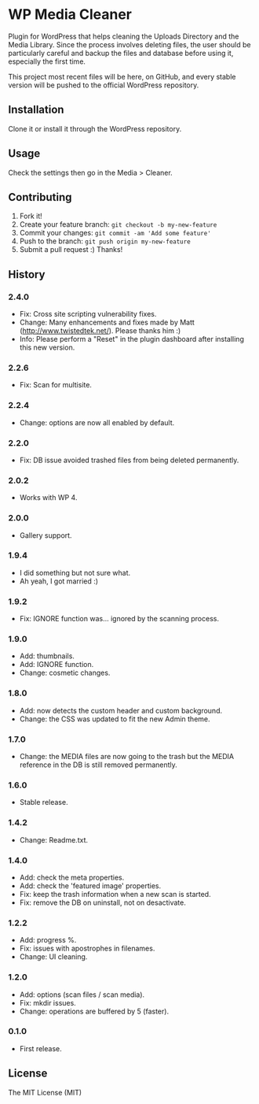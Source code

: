 # WP Media Cleaner

Plugin for WordPress that helps cleaning the Uploads Directory and the Media Library. Since the process involves deleting files, the user should be particularly careful and backup the files and database before using it, especially the first time.

This project most recent files will be here, on GitHub, and every stable version will be pushed to the official WordPress repository.

## Installation

Clone it or install it through the WordPress repository.

## Usage

Check the settings then go in the Media > Cleaner.

## Contributing

1. Fork it!
2. Create your feature branch: `git checkout -b my-new-feature`
3. Commit your changes: `git commit -am 'Add some feature'`
4. Push to the branch: `git push origin my-new-feature`
5. Submit a pull request :) Thanks!

## History

### 2.4.0
* Fix: Cross site scripting vulnerability fixes.
* Change: Many enhancements and fixes made by Matt (http://www.twistedtek.net/). Please thanks him :)
* Info: Please perform a "Reset" in the plugin dashboard after installing this new version.

### 2.2.6
* Fix: Scan for multisite.

### 2.2.4
* Change: options are now all enabled by default.

### 2.2.0
* Fix: DB issue avoided trashed files from being deleted permanently.

### 2.0.2
* Works with WP 4.

### 2.0.0
* Gallery support.

### 1.9.4
* I did something but not sure what.
* Ah yeah, I got married :)

### 1.9.2
* Fix: IGNORE function was... ignored by the scanning process.

### 1.9.0
* Add: thumbnails.
* Add: IGNORE function.
* Change: cosmetic changes.

### 1.8.0
* Add: now detects the custom header and custom background.
* Change: the CSS was updated to fit the new Admin theme.

### 1.7.0
* Change: the MEDIA files are now going to the trash but the MEDIA reference in the DB is still removed permanently.

### 1.6.0
* Stable release.

### 1.4.2
* Change: Readme.txt.

### 1.4.0
* Add: check the meta properties.
* Add: check the 'featured image' properties.
* Fix: keep the trash information when a new scan is started.
* Fix: remove the DB on uninstall, not on desactivate.

### 1.2.2
* Add: progress %.
* Fix: issues with apostrophes in filenames.
* Change: UI cleaning.

### 1.2.0
* Add: options (scan files / scan media).
* Fix: mkdir issues.
* Change: operations are buffered by 5 (faster).

### 0.1.0
* First release.

## License

The MIT License (MIT)